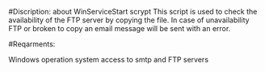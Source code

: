 #Discription: about WinServiceStart scrypt
This script is used to check the availability of the FTP server by copying the file.
In case of unavailability FTP or broken to copy an email message will be sent with an error.

#Reqarments:

Windows operation system
access to smtp and FTP servers
